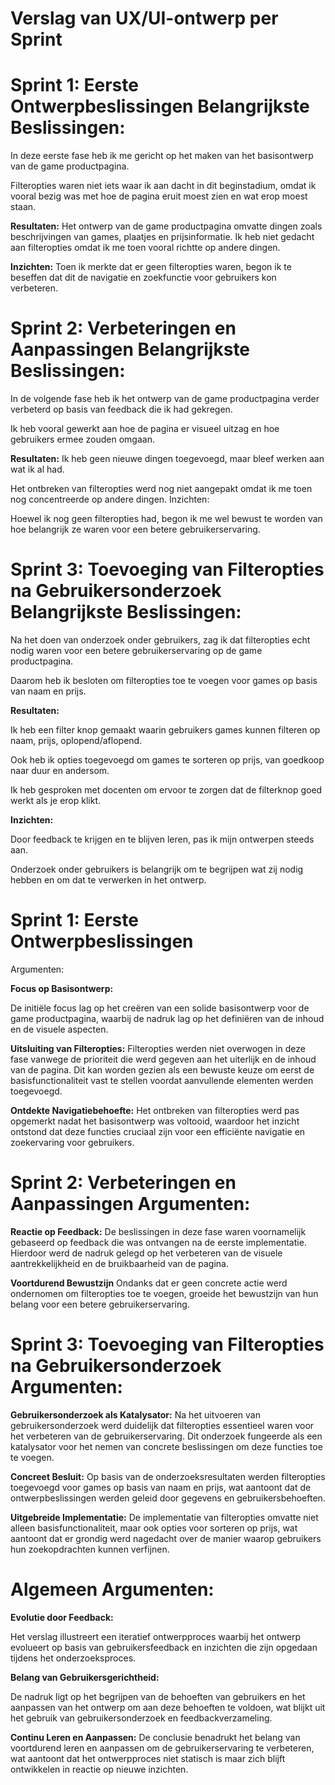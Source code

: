 # Verslag van UX/UI-ontwerp per Sprint

# Sprint 1: Eerste Ontwerpbeslissingen Belangrijkste Beslissingen:

In deze eerste fase heb ik me gericht op het maken van het basisontwerp van de game productpagina.

Filteropties waren niet iets waar ik aan dacht in dit beginstadium, omdat ik vooral bezig was met hoe de pagina eruit moest zien en wat erop moest staan.

**Resultaten:**
Het ontwerp van de game productpagina omvatte dingen zoals beschrijvingen van games, plaatjes en prijsinformatie.
Ik heb niet gedacht aan filteropties omdat ik me toen vooral richtte op andere dingen.

**Inzichten:**
Toen ik merkte dat er geen filteropties waren, begon ik te beseffen dat dit de navigatie en zoekfunctie voor gebruikers kon verbeteren.

# Sprint 2: Verbeteringen en Aanpassingen Belangrijkste Beslissingen:

In de volgende fase heb ik het ontwerp van de game productpagina verder verbeterd op basis van feedback die ik had gekregen.

Ik heb vooral gewerkt aan hoe de pagina er visueel uitzag en hoe gebruikers ermee zouden omgaan.

**Resultaten:**
Ik heb geen nieuwe dingen toegevoegd, maar bleef werken aan wat ik al had.

Het ontbreken van filteropties werd nog niet aangepakt omdat ik me toen nog concentreerde op andere dingen.
Inzichten:

Hoewel ik nog geen filteropties had, begon ik me wel bewust te worden van hoe belangrijk ze waren voor een betere gebruikerservaring.

# Sprint 3: Toevoeging van Filteropties na Gebruikersonderzoek Belangrijkste Beslissingen:

Na het doen van onderzoek onder gebruikers, zag ik dat filteropties echt nodig waren voor een betere gebruikerservaring op de game productpagina.

Daarom heb ik besloten om filteropties toe te voegen voor games op basis van naam en prijs.

**Resultaten:**

Ik heb een filter knop gemaakt waarin gebruikers games kunnen filteren op naam, prijs, oplopend/aflopend.

Ook heb ik opties toegevoegd om games te sorteren op prijs, van goedkoop naar duur en andersom.

Ik heb gesproken met docenten om ervoor te zorgen dat de filterknop goed werkt als je erop klikt.

**Inzichten:**

Door feedback te krijgen en te blijven leren, pas ik mijn ontwerpen steeds aan.

Onderzoek onder gebruikers is belangrijk om te begrijpen wat zij nodig hebben en om dat te verwerken in het ontwerp.


# Sprint 1: Eerste Ontwerpbeslissingen
Argumenten:

**Focus op Basisontwerp:**

De initiële focus lag op het creëren van een solide basisontwerp voor de game productpagina, waarbij de nadruk lag op het definiëren van de inhoud en de visuele aspecten.

**Uitsluiting van Filteropties:**
Filteropties werden niet overwogen in deze fase vanwege de prioriteit die werd gegeven aan het uiterlijk en de inhoud van de pagina. Dit kan worden gezien als een bewuste keuze om eerst de basisfunctionaliteit vast te stellen voordat aanvullende elementen werden toegevoegd.

**Ontdekte Navigatiebehoefte:**
Het ontbreken van filteropties werd pas opgemerkt nadat het basisontwerp was voltooid, waardoor het inzicht ontstond dat deze functies cruciaal zijn voor een efficiënte navigatie en zoekervaring voor gebruikers.

# Sprint 2: Verbeteringen en Aanpassingen Argumenten:

**Reactie op Feedback:**
De beslissingen in deze fase waren voornamelijk gebaseerd op feedback die was ontvangen na de eerste implementatie. Hierdoor werd de nadruk gelegd op het verbeteren van de visuele aantrekkelijkheid en de bruikbaarheid van de pagina.

**Voortdurend Bewustzijn**
Ondanks dat er geen concrete actie werd ondernomen om filteropties toe te voegen, groeide het bewustzijn van hun belang voor een betere gebruikerservaring.

# Sprint 3: Toevoeging van Filteropties na Gebruikersonderzoek Argumenten:

**Gebruikersonderzoek als Katalysator:**
Na het uitvoeren van gebruikersonderzoek werd duidelijk dat filteropties essentieel waren voor het verbeteren van de gebruikerservaring. Dit onderzoek fungeerde als een katalysator voor het nemen van concrete beslissingen om deze functies toe te voegen.

**Concreet Besluit:**
Op basis van de onderzoeksresultaten werden filteropties toegevoegd voor games op basis van naam en prijs, wat aantoont dat de ontwerpbeslissingen werden geleid door gegevens en gebruikersbehoeften.

**Uitgebreide Implementatie:**
De implementatie van filteropties omvatte niet alleen basisfunctionaliteit, maar ook opties voor sorteren op prijs, wat aantoont dat er grondig werd nagedacht over de manier waarop gebruikers hun zoekopdrachten kunnen verfijnen.


# Algemeen Argumenten:

**Evolutie door Feedback:**

Het verslag illustreert een iteratief ontwerpproces waarbij het ontwerp evolueert op basis van gebruikersfeedback en inzichten die zijn opgedaan tijdens het onderzoeksproces.

**Belang van Gebruikersgerichtheid:**

De nadruk ligt op het begrijpen van de behoeften van gebruikers en het aanpassen van het ontwerp om aan deze behoeften te voldoen, wat blijkt uit het gebruik van gebruikersonderzoek en feedbackverzameling.

**Continu Leren en Aanpassen:** De conclusie benadrukt het belang van voortdurend leren en aanpassen om de gebruikerservaring te verbeteren, wat aantoont dat het ontwerpproces niet statisch is maar zich blijft ontwikkelen in reactie op nieuwe inzichten.

